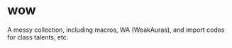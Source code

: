 # wow
A messy collection, including macros, WA (WeakAuras), and import codes for class talents, etc.
